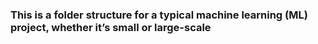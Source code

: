### This is a folder structure for a typical machine learning (ML) project, whether it’s small or large-scale
